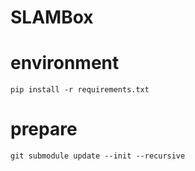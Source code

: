 # SLAMBox

# environment
`pip install -r requirements.txt`


# prepare
```
git submodule update --init --recursive
```